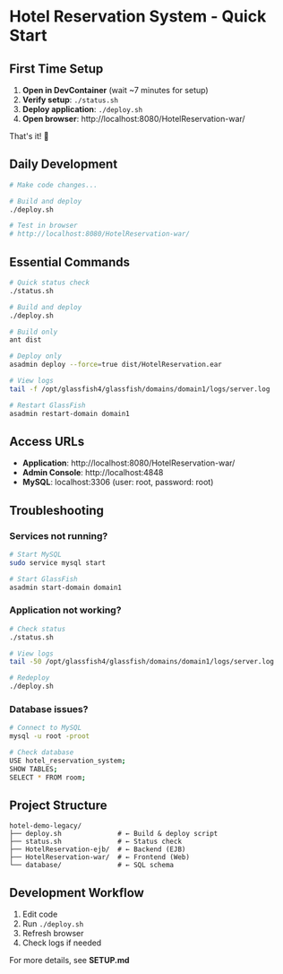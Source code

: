 # Hotel Reservation System - Quick Start

## First Time Setup

1. **Open in DevContainer** (wait ~7 minutes for setup)
2. **Verify setup**: `./status.sh`
3. **Deploy application**: `./deploy.sh`
4. **Open browser**: http://localhost:8080/HotelReservation-war/

That's it! 🎉

## Daily Development

```bash
# Make code changes...

# Build and deploy
./deploy.sh

# Test in browser
# http://localhost:8080/HotelReservation-war/
```

## Essential Commands

```bash
# Quick status check
./status.sh

# Build and deploy
./deploy.sh

# Build only
ant dist

# Deploy only
asadmin deploy --force=true dist/HotelReservation.ear

# View logs
tail -f /opt/glassfish4/glassfish/domains/domain1/logs/server.log

# Restart GlassFish
asadmin restart-domain domain1
```

## Access URLs

- **Application**: http://localhost:8080/HotelReservation-war/
- **Admin Console**: http://localhost:4848
- **MySQL**: localhost:3306 (user: root, password: root)

## Troubleshooting

### Services not running?
```bash
# Start MySQL
sudo service mysql start

# Start GlassFish
asadmin start-domain domain1
```

### Application not working?
```bash
# Check status
./status.sh

# View logs
tail -50 /opt/glassfish4/glassfish/domains/domain1/logs/server.log

# Redeploy
./deploy.sh
```

### Database issues?
```bash
# Connect to MySQL
mysql -u root -proot

# Check database
USE hotel_reservation_system;
SHOW TABLES;
SELECT * FROM room;
```

## Project Structure

```
hotel-demo-legacy/
├── deploy.sh              # ← Build & deploy script
├── status.sh              # ← Status check
├── HotelReservation-ejb/  # ← Backend (EJB)
├── HotelReservation-war/  # ← Frontend (Web)
└── database/              # ← SQL schema
```

## Development Workflow

1. Edit code
2. Run `./deploy.sh`
3. Refresh browser
4. Check logs if needed

For more details, see **SETUP.md**


